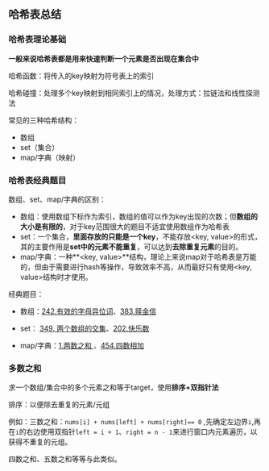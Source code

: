 ## 哈希表总结

### 哈希表理论基础

**一般来说哈希表都是用来快速判断一个元素是否出现在集合中**

哈希函数：将传入的key映射为符号表上的索引

哈希碰撞：处理多个key映射到相同索引上的情况，处理方式：拉链法和线性探测法

常见的三种哈希结构：

- 数组
- set（集合）
- map/字典（映射）

### 哈希表经典题目

数组、set、map/字典的区别：

- 数组：使用数组下标作为索引，数组的值可以作为key出现的次数；但**数组的大小是有限的**，对于key范围很大的题目不适宜使用数组作为哈希表
- set：一个集合，**里面存放的只能是一个key**，不能存放<key, value>的形式，其的主要作用是**set中的元素不能重复**，可以达到**去除重复元素**的目的。
- map/字典：一种**<key, value>**结构，理论上来说map对于哈希表是万能的，但由于需要进行hash等操作，导致效率不高，从而最好只有使用<key, value>结构时才使用。

经典题目：

- 数组：[242.有效的字母异位词](https://leetcode.cn/problems/valid-anagram/)、[383.赎金信](https://leetcode.cn/problems/ransom-note/)

- set： [349. 两个数组的交集](https://leetcode.cn/problems/intersection-of-two-arrays/)、[202.快乐数](https://leetcode.cn/problems/happy-number/)

- map/字典：[1.两数之和 ](https://leetcode.cn/problems/two-sum)、[454.四数相加 ](https://leetcode.cn/problems/4sum-ii/)

### 多数之和

求一个数组/集合中的多个元素之和等于target，使用**排序+双指针法**

排序：以便除去重复的元素/元组

例如：三数之和：`nums[i] + nums[left] + nums[right]== 0` ,先确定左边界`i`,再在`i`的右边使用双指针`left = i + 1`、`right = n - 1`来进行窗口内元素遍历，以获得不重复的元组。

四数之和、五数之和等等与此类似。
